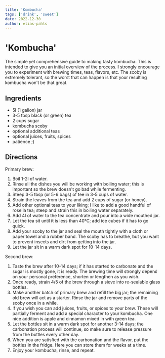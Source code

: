 ```yaml
---
title: 'Kombucha'
tags: ['drink', 'sweet']
date: 2022-12-30
author: elias-pahls
---
```


# 'Kombucha'

The simple yet comprehensive guide to making tasty kombucha. This is intended
to give you an initial overview of the process. I strongly encourage you to
experiment with brewing times, teas, flavors, etc. The scoby is extremely
tolerant, so the worst that can happen is that your resulting kombucha won't be
that great.

## Ingredients

- 5l (1 gallon) jar
- 3-5 tbsp black (or green) tea
- 2 cups sugar
- kombucha scoby
- optional additional teas
- optional juices, fruits, spices
- patience ;)

## Directions

Primary brew:

1. Boil 1-2l of water.
2. Rinse all the dishes you will be working with boiling water; this is
   important so the brew doesn't go bad while fermenting.
3. Steep 3-5 tbsp (or 5-6 bags) of tee in 3-5 cups of water.
4. Strain the leaves from the tea and add 2 cups of sugar (or honey).
5. Add other optional teas to your liking; I like to add a good handful of
   rosella tea; steep and strain this in boiling water separately.
6. Add 4l of water to the tea concentrate and pour into a wide mouthed jar.
7. Let the tea sit until it is less than 40°C; add ice cubes if it has to go
   quick.
8. Add your scoby to the jar and seal the mouth tightly with a cloth or paper
   towel and a rubber band. The scoby has to breathe, but you want to prevent
   insects and dirt from getting into the jar.
9. Let the jar sit in a warm dark spot for 10-14 days.

Second brew:

1. Taste the brew after 10-14 days; if it has started to carbonate and the
   sugar is mostly gone, it is ready. The brewing time will strongly depend on
   your personal preference, shorten or lengthen as you wish.
2. Once ready, strain 4/5 of the brew through a sieve into re-sealable glass
   bottles.
3. Make another batch of primary brew and refill the big jar; the remaining old
   brew will act as a starter. Rinse the jar and remove parts of the scoby once
   in a while.
4. If you wish you can add juices, fruits, or spices to your brew. These will
   partially ferment and add a special character to your kombucha. One nice
   addition is apple and cinnamon mixed in with green tea.
5. Let the bottles sit in a warm dark spot for another 3-14 days; the
   carbonation process will continue, so make sure to release pressure from the
   bottles every other day.
6. When you are satisfied with the carbonation and the flavor, put the bottles
   in the fridge. Here you can store them for weeks at a time.
7. Enjoy your kombucha, rinse, and repeat.
